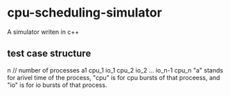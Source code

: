# cpu-scheduling-simulator
A simulator writen in c++


## test case structure
n // number of processes
a1 cpu_1 io_1 cpu_2 io_2 ... io_n-1 cpu_n
"a" stands for arivel time of the process,
"cpu" is for cpu bursts of that proceess,
and "io" is for io bursts of that process.
